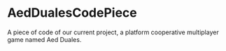 # AedDualesCodePiece
A piece of code of our current project, a platform cooperative multiplayer game named Aed Duales.
